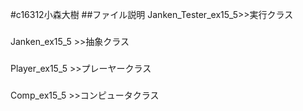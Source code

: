 #c16312小森大樹
##ファイル説明
Janken_Tester_ex15_5>>実行クラス
###
Janken_ex15_5       >>抽象クラス
###
Player_ex15_5       >>プレーヤークラス
###
Comp_ex15_5         >>コンピュータクラス
